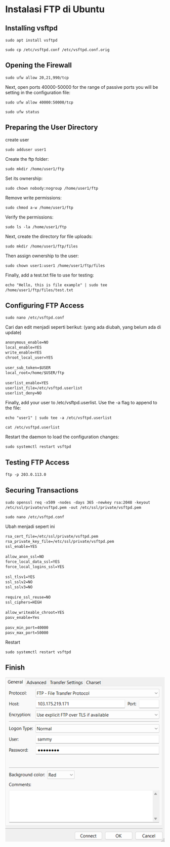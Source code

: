 # Instalasi FTP di Ubuntu
## Installing vsftpd
```
sudo apt install vsftpd
```
```
sudo cp /etc/vsftpd.conf /etc/vsftpd.conf.orig
```

## Opening the Firewall
```
sudo ufw allow 20,21,990/tcp
```
Next, open ports 40000-50000 for the range of passive ports you will be setting in the configuration file:
```
sudo ufw allow 40000:50000/tcp
```

```
sudo ufw status
```


## Preparing the User Directory
create user
```
sudo adduser user1
```

Create the ftp folder:
```
sudo mkdir /home/user1/ftp
```

Set its ownership:
```
sudo chown nobody:nogroup /home/user1/ftp
```

Remove write permissions:
```
sudo chmod a-w /home/user1/ftp
```

Verify the permissions:
```
sudo ls -la /home/user1/ftp
```
Next, create the directory for file uploads:
```
sudo mkdir /home/user1/ftp/files
```
Then assign ownership to the user:
```
sudo chown user1:user1 /home/user1/ftp/files
```

Finally, add a test.txt file to use for testing:
```
echo "Hello, this is file example" | sudo tee /home/user1/ftp/files/test.txt
```


## Configuring FTP Access
```
sudo nano /etc/vsftpd.conf
```
Cari dan edit menjadi seperti berikut:
(yang ada diubah, yang belum ada di update)
```
anonymous_enable=NO
local_enable=YES
write_enable=YES
chroot_local_user=YES

user_sub_token=$USER
local_root=/home/$USER/ftp

userlist_enable=YES
userlist_file=/etc/vsftpd.userlist
userlist_deny=NO
```

Finally, add your user to /etc/vsftpd.userlist. Use the -a flag to append to the file:
```
echo "user1" | sudo tee -a /etc/vsftpd.userlist
```
```
cat /etc/vsftpd.userlist
```

Restart the daemon to load the configuration changes:
```
sudo systemctl restart vsftpd
```

## Testing FTP Access
```
ftp -p 203.0.113.0
```

## Securing Transactions

```
sudo openssl req -x509 -nodes -days 365 -newkey rsa:2048 -keyout /etc/ssl/private/vsftpd.pem -out /etc/ssl/private/vsftpd.pem
```
```
sudo nano /etc/vsftpd.conf
```
Ubah menjadi sepert ini
```
rsa_cert_file=/etc/ssl/private/vsftpd.pem
rsa_private_key_file=/etc/ssl/private/vsftpd.pem
ssl_enable=YES

allow_anon_ssl=NO
force_local_data_ssl=YES
force_local_logins_ssl=YES

ssl_tlsv1=YES
ssl_sslv2=NO
ssl_sslv3=NO

require_ssl_reuse=NO
ssl_ciphers=HIGH

allow_writeable_chroot=YES
pasv_enable=Yes

pasv_min_port=40000
pasv_max_port=50000
```
Restart
```
sudo systemctl restart vsftpd
```
## Finish

![filezilla-connect-ftp](../image/filezilla-connect-ftp.png)

